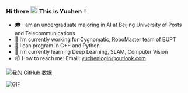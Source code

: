 ### Hi there <img src='https://d.tw93.fun/images/hi.gif' alt='Hi' width="20"/> This is Yuchen！
- 🎓 I am an undergraduate majoring in AI at Beijing University of Posts and Telecommunications
- 🔭 I’m currently working for Cygnomatic, RoboMaster team of BUPT
- 🦾 I can program in C++ and Python
- 🌱 I’m currently learning Deep Learning, SLAM, Computer Vision
- 📫 How to reach me: Email: yuchenlogin@outlook.com
  
[![我的 GitHub 数据](https://github-readme-stats.vercel.app/api?username=yuchenlogin)]()

<img align="center" alt="GIF" src="https://media.giphy.com/media/hrSFdM4rg8VFpXyz2m/giphy.gif" />
